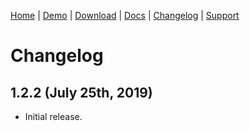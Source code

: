 [Home](/) | [Demo](/demo/) | [Download](/download) | [Docs](/docs) | [Changelog](/changelog) | [Support](/support)

# Changelog

## 1.2.2 (July 25th, 2019)

- Initial release.
